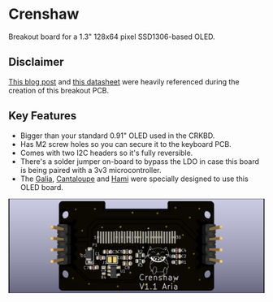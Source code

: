 # Crenshaw
Breakout board for a 1.3" 128x64 pixel SSD1306-based OLED.

## Disclaimer
[This blog post](https://vivonomicon.com/2018/04/20/diy-oled-display-boards-ssd1306-and-ssd1331/) and [this datasheet](https://www.vishay.com/docs/37902/oled128o064dbpp3n00000.pdfwas) were heavily referenced during the creation of this breakout PCB.

## Key Features
* Bigger than your standard 0.91" OLED used in the CRKBD.
* Has M2 screw holes so you can secure it to the keyboard PCB.
* Comes with two I2C headers so it's fully reversible.
* There's a solder jumper on-board to bypass the LDO in case this board is being paired with a 3v3 microcontroller.
* The [Galia](https://github.com/Ariamelon/Galia), [Cantaloupe](https://github.com/Ariamelon/Cantaloupe) and [Hami](https://github.com/Ariamelon/Hami) were specially designed to use this OLED board.

![Crenshaw Front Render](Images/Render_Front.png)